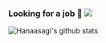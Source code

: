 ### Looking for a job 🙋  ![](https://visitor-badge.glitch.me/badge?page_id=https://github.com/Hanaasagi/Hanaasagi) 

![Hanaasagi's github stats](https://github-readme-stats.vercel.app/api?username=Hanaasagi&count_private=true&show_icons=true&theme=dracula&include_all_commits=true)
